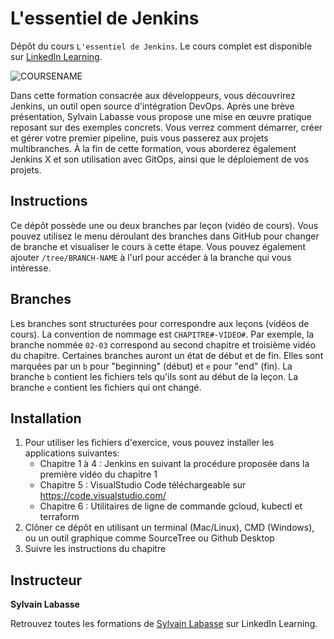 # L'essentiel de Jenkins
Dépôt du cours `L'essentiel de Jenkins`. Le cours complet est disponible sur [LinkedIn Learning][lil-course-url].

![COURSENAME][lil-thumbnail-url] 

Dans cette formation consacrée aux développeurs, vous découvrirez Jenkins, un outil open source d'intégration DevOps. Après une brève présentation, Sylvain Labasse vous propose une mise en œuvre pratique reposant sur des exemples concrets. Vous verrez comment démarrer, créer et gérer votre premier pipeline, puis vous passerez aux projets multibranches. À la fin de cette formation, vous aborderez également Jenkins X et son utilisation avec GitOps, ainsi que le déploiement de vos projets.

## Instructions
Ce dépôt possède une ou deux branches par leçon (vidéo de cours). Vous pouvez utilisez le menu déroulant des branches dans GitHub pour changer de branche
et visualiser le cours à cette étape. Vous pouvez également ajouter `/tree/BRANCH-NAME` à l'url pour accéder à la branche qui vous intéresse.

## Branches
Les branches sont structurées pour correspondre aux leçons (vidéos de cours). La convention de nommage est `CHAPITRE#-VIDEO#`. Par exemple, la branche nommée `02-03` correspond au second chapitre et troisième vidéo du chapitre. 
Certaines branches auront un état de début et de fin. Elles sont marquées par un `b` pour "beginning" (début) et `e` pour "end" (fin). La branche `b` contient les fichiers tels qu'ils sont au début de la leçon. La branche `e` contient les fichiers qui ont changé.

## Installation
1. Pour utiliser les fichiers d'exercice, vous pouvez installer les applications suivantes:
	- Chapitre 1 à 4 : Jenkins en suivant la procédure proposée dans la première vidéo du chapitre 1
	- Chapitre 5 : VisualStudio Code téléchargeable sur https://code.visualstudio.com/ 
	- Chapitre 6 : Utilitaires de ligne de commande gcloud, kubectl et terraform 
2. Clôner ce dépôt en utilisant un terminal (Mac/Linux), CMD (Windows), ou un outil graphique comme SourceTree ou Github Desktop
3. Suivre les instructions du chapitre

## Instructeur

**Sylvain Labasse** 

 Retrouvez toutes les formations de [Sylvain Labasse](https://www.linkedin.com/learning/instructors/sylvain-labasse) sur LinkedIn Learning.

[0]: https://www.linkedin.com/learning/l-essentiel-de-jenkins

[lil-course-url]: https://www.linkedin.com/learning/l-essentiel-de-jenkins
[lil-thumbnail-url]: https://cdn.lynda.com/course/2884201/2884201-1624426408958-16x9.jpg
